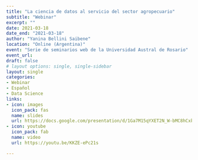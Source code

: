 ```yaml
---
title: "La ciencia de datos al servicio del sector agropecuario"
subtitle: "Webinar"
excerpt: ""
date: 2021-03-18
date_end: "2021-03-18"
author: "Yanina Bellini Saibene"
location: "Online (Argentina)"
event: "Serie de seminarios web de la Universidad Austral de Rosario"
event_url: 
draft: false
# layout options: single, single-sidebar
layout: single
categories:
- Webinar
- Español
- Data Science
links:
- icon: images
  icon_pack: fas
  name: slides
  url: https://docs.google.com/presentation/d/1Ga7M15qYXET2N_W-bMC8hCxkyWZjjd33MCJPHt0JfMo/edit?usp=sharing
- icon: youtube
  icon_pack: fab
  name: video
  url: https://youtu.be/KKZE-ePc21s

---
```


